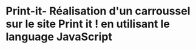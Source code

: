 # Print-it- Réalisation d'un carroussel sur le site Print it !  en utilisant le language JavaScript
